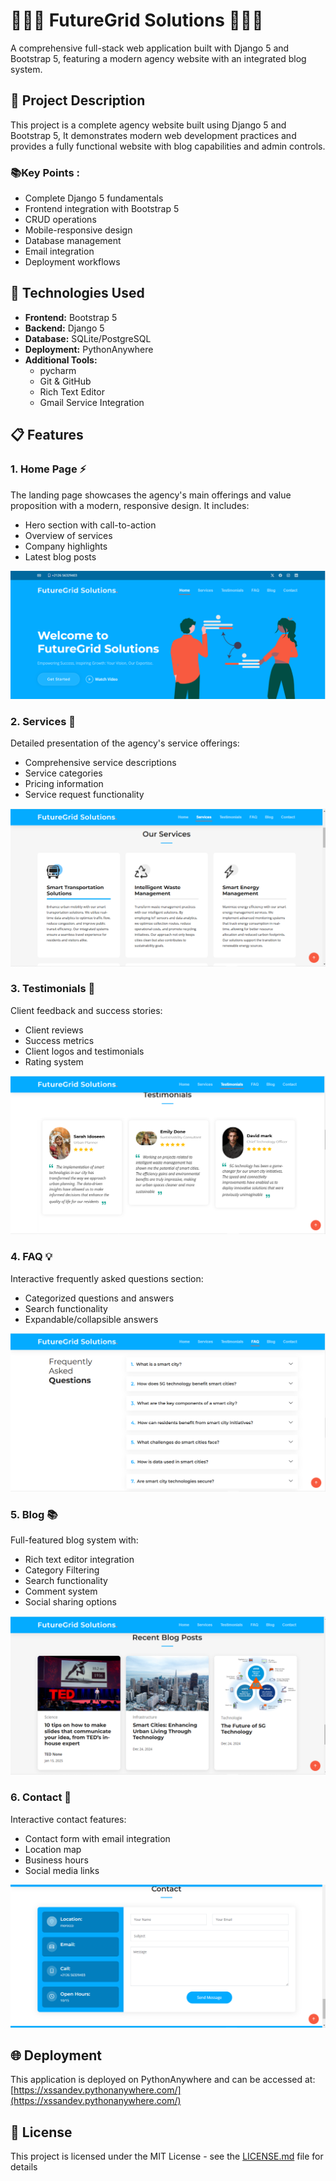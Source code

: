 # 🌟🌟🌟 FutureGrid Solutions 🌟🌟🌟

A comprehensive full-stack web application built with Django 5 and Bootstrap 5, featuring a modern agency website with an integrated blog system.

## 📝 Project Description

This project is a complete agency website built using Django 5 and Bootstrap 5, It demonstrates modern web development practices and provides a fully functional website with blog capabilities and admin controls.

### 📚Key Points :
- Complete Django 5 fundamentals
- Frontend integration with Bootstrap 5
- CRUD operations
- Mobile-responsive design
- Database management
- Email integration
- Deployment workflows

## 🚀 Technologies Used

- **Frontend:** Bootstrap 5
- **Backend:** Django 5
- **Database:** SQLite/PostgreSQL
- **Deployment:** PythonAnywhere
- **Additional Tools:** 
  - pycharm 
  - Git & GitHub
  - Rich Text Editor
  - Gmail Service Integration


## 📋 Features

### 1. Home Page ⚡
The landing page showcases the agency's main offerings and value proposition with a modern, responsive design. It includes:
- Hero section with call-to-action
- Overview of services
- Company highlights
- Latest blog posts

![Homepage Screenshot](https://github.com/xSSanDev/company_webpage_project/blob/master/images/Homepage.png?raw=true)

### 2. Services 🎯
Detailed presentation of the agency's service offerings:
- Comprehensive service descriptions
- Service categories
- Pricing information
- Service request functionality

![Services Page Screenshot](https://github.com/xSSanDev/company_webpage_project/blob/master/images/Services.png?raw=true)

### 3. Testimonials 👥
Client feedback and success stories:
- Client reviews
- Success metrics
- Client logos and testimonials
- Rating system

![Testimonials Page Screenshot](https://github.com/xSSanDev/company_webpage_project/blob/master/images/Tistimonials.png?raw=true)

### 4. FAQ 💡
Interactive frequently asked questions section:
- Categorized questions and answers
- Search functionality
- Expandable/collapsible answers

![FAQ Page Screenshot](https://github.com/xSSanDev/company_webpage_project/blob/master/images/FAQ.png?raw=true)

### 5. Blog 📚
Full-featured blog system with:
- Rich text editor integration
- Category Filtering
- Search functionality
- Comment system
- Social sharing options

![Blog Page Screenshot](https://github.com/xSSanDev/company_webpage_project/blob/master/images/BLOG.png?raw=true)

### 6. Contact 🚀
Interactive contact features:
- Contact form with email integration
- Location map
- Business hours
- Social media links

![Contact Page Screenshot](https://github.com/xSSanDev/company_webpage_project/blob/master/images/CONTACT.png?raw=true)

## 🌐 Deployment

This application is deployed on PythonAnywhere and can be accessed at: [https://xssandev.pythonanywhere.com/](https://xssandev.pythonanywhere.com/)

## 📄 License

This project is licensed under the MIT License - see the [LICENSE.md](LICENSE.md) file for details
